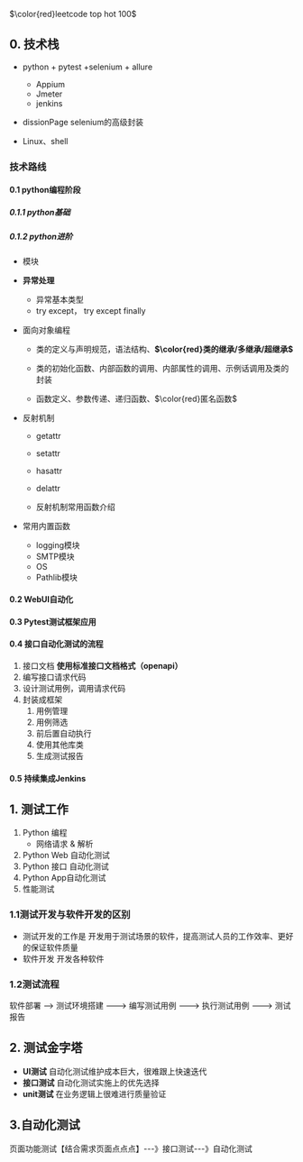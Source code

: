 $\color{red}leetcode top hot 100$
## 0. 技术栈
- python + pytest +selenium + allure
    - Appium
    - Jmeter
    - jenkins
    
- dissionPage selenium的高级封装

- Linux、shell

### 技术路线

#### 0.1 python编程阶段

##### 0.1.1  python基础

##### 0.1.2 python进阶

   - 模块

   - **异常处理**
     - 异常基本类型
     - try except， try except finally
     
   - 面向对象编程

     - 类的定义与声明规范，语法结构、**$\color{red}类的继承/多继承/超继承$**

     - 类的初始化函数、内部函数的调用、内部属性的调用、示例话调用及类的封装

     - 函数定义、参数传递、递归函数、$\color{red}匿名函数$

   - 反射机制
     - getattr
     
     - setattr
     
     - hasattr
     
     - delattr
     
     - 反射机制常用函数介绍
   
   - 常用内置函数
     - logging模块
     - SMTP模块
     - OS
     - Pathlib模块

#### 0.2 WebUI自动化

#### 0.3 Pytest测试框架应用

#### 0.4 接口自动化测试的流程

1. 接口文档 **使用标准接口文档格式（openapi）**
2. 编写接口请求代码
3. 设计测试用例，调用请求代码
4. 封装成框架
   1. 用例管理
   2. 用例筛选
   3. 前后置自动执行
   4. 使用其他库类
   5. 生成测试报告

#### 0.5 持续集成Jenkins

## 1. 测试工作
1. Python 编程
    - 网络请求 & 解析
2. Python Web 自动化测试
3. Python 接口 自动化测试
4. Python App自动化测试
5. 性能测试

### 1.1测试开发与软件开发的区别
* 测试开发的工作是 开发用于测试场景的软件，提高测试人员的工作效率、更好的保证软件质量
* 软件开发 开发各种软件

### 1.2测试流程

软件部署 --> 测试环境搭建 ---> 编写测试用例 ---> 执行测试用例 ---> 测试报告
## 2. 测试金字塔
- **UI测试** 自动化测试维护成本巨大，很难跟上快速迭代
- **接口测试** 自动化测试实施上的优先选择
- **unit测试** 在业务逻辑上很难进行质量验证

## 3.自动化测试

页面功能测试【结合需求页面点点点】---》接口测试---》自动化测试
